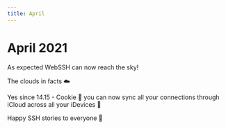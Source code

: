 ```yaml
---
title: April
---
```


# April 2021

As expected WebSSH can now reach the sky! 

The clouds in facts :cloud:

Yes since 14.15 - Cookie :cookie: you can now sync all your connections through iCloud across all your iDevices :muscle:

Happy SSH stories to everyone :wave: